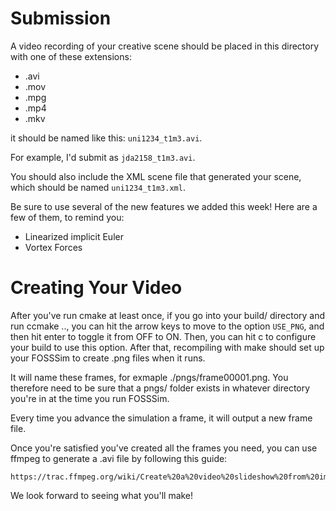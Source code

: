 Submission
==========
A video recording of your creative scene should be placed in this directory
with one of these extensions:
 - .avi
 - .mov
 - .mpg
 - .mp4
 - .mkv

it should be named like this: `uni1234_t1m3.avi`.

For example, I'd submit as `jda2158_t1m3.avi`.

You should also include the XML scene file that generated your scene, which
should be named `uni1234_t1m3.xml`.

Be sure to use several of the new features we added this week! Here are a few
of them, to remind you:
 - Linearized implicit Euler
 - Vortex Forces

Creating Your Video
===================
After you've run cmake at least once, if you go into your build/ directory and
run ccmake .., you can hit the arrow keys to move to the option `USE_PNG`, and
then hit enter to toggle it from OFF to ON. Then, you can hit c to configure
your build to use this option. After that, recompiling with make should set up
your FOSSSim to create .png files when it runs.

It will name these frames, for exmaple ./pngs/frame00001.png. You therefore need
to be sure that a pngs/ folder exists in whatever directory you're in at the
time you run FOSSSim.

Every time you advance the simulation a frame, it will output a new frame file.

Once you're satisfied you've created all the frames you need, you can use ffmpeg
to generate a .avi file by following this guide:

	https://trac.ffmpeg.org/wiki/Create%20a%20video%20slideshow%20from%20images

We look forward to seeing what you'll make!
